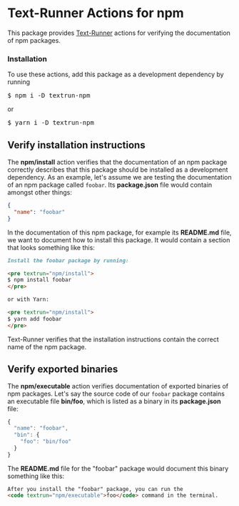 # Text-Runner Actions for npm

This package provides [Text-Runner](https://github.com/kevgo/text-runner)
actions for verifying the documentation of npm packages.

### Installation

To use these actions, add this package as a development dependency by running

<pre textrun="npm/install">
$ npm i -D textrun-npm
</pre>

or

<pre textrun="npm/install">
$ yarn i -D textrun-npm
</pre>

## Verify installation instructions

The <b textrun="action/name-full">npm/install</b> action verifies that the
documentation of an npm package correctly describes that this package should be
installed as a development dependency. As an example, let's assume we are
testing the documentation of an npm package called `foobar`.
<a textrun="create-file">Its **package.json** file would contain amongst other
things:

```json
{
  "name": "foobar"
}
```

</a>

<a textrun="create-file">

In the documentation of this npm package, for example its **README.md** file, we
want to document how to install this package. It would contain a section that
looks something like this:

```md
Install the foobar package by running:

<pre textrun="npm/install">
$ npm install foobar
</pre>

or with Yarn:

<pre textrun="npm/install">
$ yarn add foobar
</pre>
```

</a>

<a textrun="run-textrunner">

Text-Runner verifies that the installation instructions contain the correct name
of the npm package.

</a>

## Verify exported binaries

The <b textrun="action/name-full">npm/executable</b> action verifies
documentation of exported binaries of npm packages. Let's say the source code of
our `foobar` package contains an executable file
<b textrun="binary-name">bin/foo</b>, which is listed as a binary in its
<a textrun="create-file">**package.json** file:

```js
{
  "name": "foobar",
  "bin": {
    "foo": "bin/foo"
  }
}
```

</a>

<a textrun="append-file">

The **README.md** file for the "foobar" package would document this binary
something like this:

```md
After you install the "foobar" package, you can run the
<code textrun="npm/executable">foo</code> command in the terminal.
```

<a textrun="run-textrunner">
</a>

